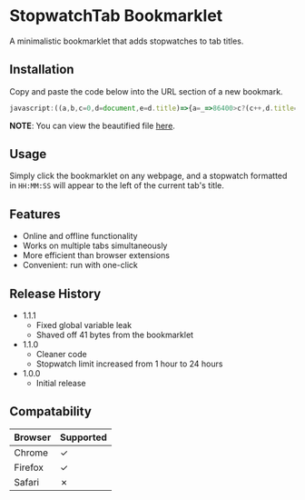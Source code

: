 # StopwatchTab Bookmarklet
A minimalistic bookmarklet that adds stopwatches to tab titles.

## Installation
Copy and paste the code below into the URL section of a new bookmark.
```javascript
javascript:((a,b,c=0,d=document,e=d.title)=>{a=_=>86400>c?(c++,d.title=`(${new Date(1e3*c).toJSON().substr(11,8)}) ${e}`):clearInterval(b),b=setInterval(a,1e3)})()
```
**NOTE**: You can view the beautified file [here](../master/stopwatchtab.js).

## Usage
Simply click the bookmarklet on any webpage, and a stopwatch formatted in `HH:MM:SS` will appear to the left of the current tab's title.

## Features
* Online and offline functionality
* Works on multiple tabs simultaneously
* More efficient than browser extensions
* Convenient: run with one-click

## Release History
* 1.1.1
  * Fixed global variable leak
  * Shaved off 41 bytes from the bookmarklet
* 1.1.0
  * Cleaner code
  * Stopwatch limit increased from 1 hour to 24 hours
* 1.0.0
  * Initial release

## Compatability
Browser | Supported
--------|------------
Chrome  |     ✓
Firefox |     ✓
Safari  |     ✗
